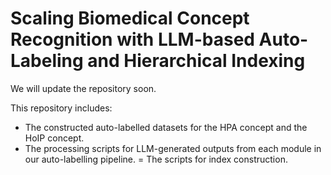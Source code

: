 # Scaling Biomedical Concept Recognition with LLM-based Auto-Labeling and Hierarchical Indexing

We will update the repository soon.

This repository includes:
   - The constructed auto-labelled datasets for the HPA concept and the HoIP concept.
   - The processing scripts for LLM-generated outputs from each module in our auto-labelling pipeline.
   = The scripts for index construction.
